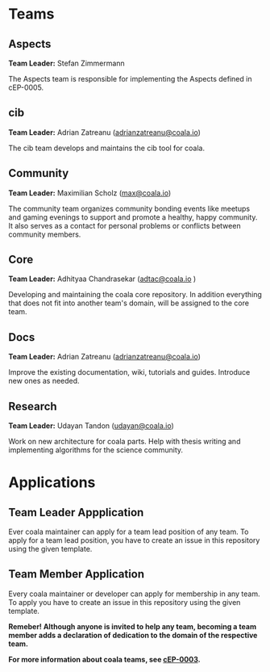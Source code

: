 Teams
=====

Aspects
-------

__Team Leader:__ Stefan Zimmermann

The Aspects team is responsible for implementing the Aspects defined in
cEP-0005.


cib
---

__Team Leader:__ Adrian Zatreanu
(adrianzatreanu@coala.io)

The cib team develops and maintains the cib tool for coala.


Community
---------

__Team Leader:__ Maximilian Scholz
(max@coala.io)

The community team organizes community bonding events like meetups and
gaming evenings to support and promote a healthy, happy community.
It also serves as a contact for personal problems or conflicts between
community members.


Core
----

__Team Leader:__ Adhityaa Chandrasekar
(adtac@coala.io )

Developing and maintaining the coala core repository.
In addition everything that does not fit into another team's domain,
will be assigned to the core team.


Docs
----

__Team Leader:__ Adrian Zatreanu
(adrianzatreanu@coala.io)

Improve the existing documentation, wiki, tutorials and guides.
Introduce new ones as needed.


Research
--------

__Team Leader:__ Udayan Tandon
(udayan@coala.io)

Work on new architecture for coala parts. Help with thesis writing and
implementing algorithms for the science community.


Applications
============

Team Leader Appplication
------------------------

Ever coala maintainer can apply for a team lead position of any team.
To apply for a team lead position, you have to create an issue in this
repository using the given template.


Team Member Application
-----------------------

Every coala maintainer or developer can apply for membership in any team.
To apply you have to create an issue in this repository using the given
template.

__Remeber! Although anyone is invited to help any team, becoming a team member
adds a declaration of dedication to the domain of the respective team.__

__For more information about coala teams,
see [cEP-0003](https://github.com/coala/cEPs/blob/master/cEP-0003.md).__